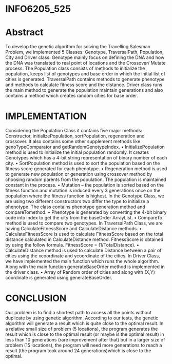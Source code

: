 # INFO6205_525
# Abstract
To develop the genetic algorithm for solving the Travelling Salesman Problem, we implemented 5 Classes: Genotype, TraversalPath, Population, City and Driver class.
Genotype mainly focus on defining the DNA and how the DNA was translated to real point of locations and the Crossover/ Mutate process. The Population class consists of methods to initialize the population, keeps list of genotypes and base order in which the initial list of cities is generated. TraversalPath contains methods to generate phenotype and methods to calculate fitness score and the distance. Driver class runs the main method to generate the population maintain generations and also contains a method which creates random cities for base order.

# IMPLEMENTATION
Considering the Population Class it contains five major methods: Constructor, initializePopulation, sortPopulation, regeneration and crossover. It also contains some other supplement methods like genoTypeComparator and getRandomGenotypeIndex.
• InitializePopulation method is used to initialize the initial population randomly. It creates Genotypes which has a 4-bit string representation of binary number of each city.
• SortPopulation method is used to sort the population based on the fitness score generated for each phenotype.
• Regeneration method is used to generate new population or generation using crossover method by choosing random parents from the population. The population is maintained constant in the process.
• Mutation – the population is sorted based on the fitness function and mutation is induced every 3 generations once on the population where the fitness function is highest.
In the Genotype Class, we are using two different constructors two differ the type to initialize a phenotype. The class contains phenotype generation method and compareTomethod.
• Phenotype is generated by converting the 4-bit binary code into index to get the city from the baseOrder ArrayList.
• CompareTo method is used to compare two genotypes.
In TraversalPath Class, we are having CalculateFitnessScore and CalculateDistance methods.
• CalculateFitnessScore is used to calculate FitnessScore based on the total distance calculated in CalculateDistance method. FitnessScore is obtained by using the follow formula.
FitnessScore = (1/TotalDistance).
• CalculateDistance method is used to calculate Distance between a pair of cities using the xcoordinate and ycoordinate of the cities.
In Driver Class, we have implemented the main function which runs the whole algorithm. Along with the main function generateBaseOrder method is implemented in the driver class.
• Array of Random order of cities and along with (X,Y) coordinate is generated using generateBaseOrder.

# CONCLUSION
Our problem is to find a shortest path to access all the points without duplicate by using genetic algorithm. According to our tests, the genetic algorithm will generate a result which is quite close to the optimal result. In a relative small size of problem (5 locations), the program generates the result which is close to the optimal result (or maybe is the optimal result) in less than 10 generations (rare improvement after that) but in a larger size of problem (15 locations), the program will need more generations to reach a result (the program took around 24 generations)which is close to the optimal.
